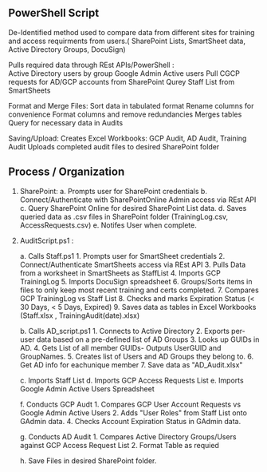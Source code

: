 ## PowerShell Script 
De-Identified method used to compare data from different sites for training and access requirments from users.( SharePoint Lists, SmartSheet data, Active Directory Groups, DocuSign)

Pulls required data through REst APIs/PowerShell :  
   Active Directory users by group 
   Google Admin Active users 
   Pull CGCP requests for AD/GCP accounts from SharePoint
   Qurey Staff List from SmartSheets 

Format and Merge Files: 
  Sort data in tabulated format
  Rename columns for convenience 
  Format columns and remove redundancies 
  Merges tables 
  Query for necessary data in Audits

Saving/Upload: 
  Creates Excel Workbooks: GCP Audit, AD Audit, Training Audit
  Uploads completed audit files to desired SharePoint folder 


## Process / Organization
1. SharePoint:
      a. Prompts user for SharePoint credentials
      b. Connect/Authenticate with SharePointOnline Admin access via REst API
      c. Query SharePoint Online for desired SharePoint List data.
      d. Saves queried data as .csv files in SharePoint folder (TrainingLog.csv, AccessRequests.csv)
      e. Notifes User when complete.
       
       
2. AuditScript.ps1 :

     a. Calls Staff.ps1
        1. Prompts user for SmartSheet credentials
        2. Connect/Authenticate SmartSheets access via REst API
        3. Pulls Data from a worksheet in SmartSheets as StaffList
        4. Imports GCP TrainingLog
        5. Imports DocuSign spreadsheet
        6. Groups/Sorts items in files to only keep most recent training and certs completed.
        7. Compares GCP TrainingLog vs Staff List
        8. Checks and marks Expiration Status (< 30 Days,   < 5 Days,   Expired)
        9. Saves data as tables in Excel Workbooks (Staff.xlsx , TrainingAudit(date).xlsx)
      
     b. Calls AD_script.ps1
        1. Connects to Active Directory
        2. Exports per-user data based on a pre-defined list of AD Groups
        3. Looks up GUIDs in AD. 
        4. Gets List of all member GUIDs- Outputs UserGUID and GroupNames.
        5. Creates list of Users and AD Groups they belong to.
        6. Get AD info for eachunique  member
        7. Save data as "AD_Audit.xlsx"
      
     c. Imports Staff List 
     d. Imports GCP Access Requests List
     e. Imports Google Admin Active Users Spreadsheet 

     f. Conducts GCP Audt
         1. Compares GCP User Account Requests vs Google Admin Active Users
         2. Adds "User Roles" from Staff List onto GAdmin data.
         4. Checks Account Expiration Status in GAdmin data.

     g. Conducts AD Audit
         1. Compares Active Directory Groups/Users against GCP Access Request List
         2. Format Table as requied

     h. Save Files in desired SharePoint folder.
   
       
   
